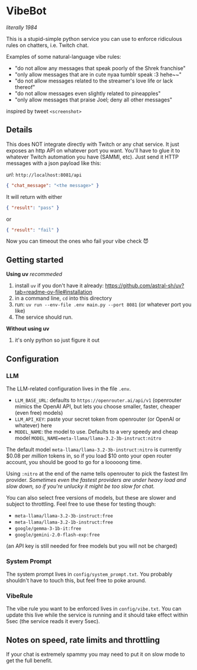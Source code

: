 # VibeBot

*literally 1984*

This is a stupid-simple python service you can use to enforce ridiculous rules on chatters, i.e. Twitch chat.

Examples of some natural-language vibe rules:

- "do not allow any messages that speak poorly of the Shrek franchise"
- "only allow messages that are in cute nyaa tumblr speak :3 hehe~~"
- "do not allow messages related to the streamer's love life or lack thereof"
- "do not allow messages even slightly related to pineapples"
- "only allow messages that praise Joel; deny all other messages"

inspired by tweet `<screenshot>`

## Details

This does NOT integrate directly with Twitch or any chat service. It just exposes an http API on whatever port you want. You'll have to glue it to whatever Twitch automation you have (SAMMI, etc). Just send it HTTP messages with a json payload like this:


*url*: `http://localhost:8081/api`

```json
{ "chat_message": "<the message>" }
```

It will return with either

```json
{ "result": "pass" }
```

or

```json
{ "result": "fail" }
```

Now you can timeout the ones who fail your vibe check 😈


## Getting started

**Using uv** *recommeded*

1. install `uv` if you don't have it already: https://github.com/astral-sh/uv?tab=readme-ov-file#installation
1. in a command line, `cd` into this directory
1. run: `uv run --env-file .env main.py --port 8081` (or whatever port you like)
1. The service should run.

**Without using uv**
1. it's only python so just figure it out

## Configuration

### LLM
The LLM-related configuration lives in the file `.env`.

- `LLM_BASE_URL`: defaults to `https://openrouter.ai/api/v1` (openrouter mimics the OpenAI API, but lets you choose smaller, faster, cheaper (even free) models)
- `LLM_API_KEY`: paste your secret token from openrouter (or OpenAI or whatever) here
- `MODEL_NAME`: the model to use. Defaults to a very speedy and cheap model `MODEL_NAME=meta-llama/llama-3.2-3b-instruct:nitro`

The default model `meta-llama/llama-3.2-3b-instruct:nitro` is currently $0.08 per *million* tokens in, so if you load $10 onto your open router account, you should be good to go for a looooong time.

Using `:nitro` at the end of the name tells openrouter to pick the fastest llm provider. *Sometimes even the fastest providers are under heavy load and slow down, so if you're unlucky it might be too slow for chat.*

You can also select free versions of models, but these are slower and subject to throttling. Feel free to use these for testing though:

- `meta-llama/llama-3.2-3b-instruct:free`
- `meta-llama/llama-3.2-1b-instruct:free`
- `google/gemma-3-1b-it:free`
- `google/gemini-2.0-flash-exp:free`

(an API key is still needed for free models but you will not be charged)

### System Prompt
The system prompt lives in `config/system_prompt.txt`. You probably shouldn't have to touch this, but feel free to poke around.

### VibeRule
The vibe rule you want to be enforced lives in `config/vibe.txt`. You can update this live while the service is running and it should take effect within 5sec (the service reads it every 5sec).


## Notes on speed, rate limits and throttling

If your chat is extremely spammy you may need to put it on slow mode to get the full benefit.